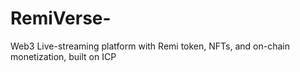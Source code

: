 # RemiVerse-
Web3 Live-streaming platform with Remi token, NFTs, and on-chain monetization, built on ICP

